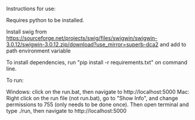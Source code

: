 Instructions for use:

Requires python to be installed.

Install swig from https://sourceforge.net/projects/swig/files/swigwin/swigwin-3.0.12/swigwin-3.0.12.zip/download?use_mirror=superb-dca2 and add to path environment variable

To install dependencies, run "pip install -r requirements.txt" on command line.

To run:

Windows: click on the run.bat, then navigate to http://localhost:5000
Mac: Right click on the run file (not run.bat), go to "Show Info", and change permissions to 755 (only needs to be done once).  Then open terminal and type ./run, then navigate to http://localhost:5000
